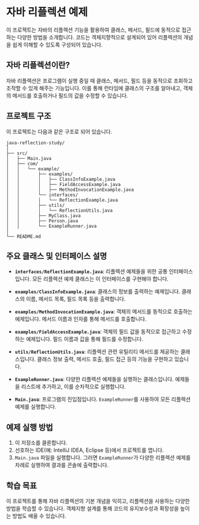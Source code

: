 # 자바 리플렉션 예제

이 프로젝트는 자바의 리플렉션 기능을 활용하여 클래스, 메서드, 필드에 동적으로 접근하는 다양한 방법을 소개합니다. 코드는 객체지향적으로 설계되어 있어 리플렉션의 개념을 쉽게 이해할 수 있도록 구성되어 있습니다.

## 자바 리플렉션이란?

자바 리플렉션은 프로그램이 실행 중일 때 클래스, 메서드, 필드 등을 동적으로 조회하고 조작할 수 있게 해주는 기능입니다. 이를 통해 런타임에 클래스의 구조를 알아내고, 객체의 메서드를 호출하거나 필드의 값을 수정할 수 있습니다.

## 프로젝트 구조

이 프로젝트는 다음과 같은 구조로 되어 있습니다.



```
java-reflection-study/
│
├── src/
│   ├── Main.java
│   ├── com/
│   │   └── example/
│   │       ├── examples/
│   │       │   ├── ClassInfoExample.java
│   │       │   ├── FieldAccessExample.java
│   │       │   ├── MethodInvocationExample.java
│   │       └── interfaces/
│   │       │   └── ReflectionExample.java
│   │       ├── utils/
│   │       │   └── ReflectionUtils.java
│   │       ├── MyClass.java
│   │       ├── Person.java
│   │       └── ExampleRunner.java
│
└── README.md
```



## 주요 클래스 및 인터페이스 설명

- **`interfaces/ReflectionExample.java`**: 리플렉션 예제들을 위한 공통 인터페이스입니다. 모든 리플렉션 예제 클래스는 이 인터페이스를 구현해야 합니다.

- **`examples/ClassInfoExample.java`**: 클래스의 정보를 출력하는 예제입니다. 클래스의 이름, 메서드 목록, 필드 목록 등을 출력합니다.

- **`examples/MethodInvocationExample.java`**: 객체의 메서드를 동적으로 호출하는 예제입니다. 메서드 이름과 인자를 통해 메서드를 호출합니다.

- **`examples/FieldAccessExample.java`**: 객체의 필드 값을 동적으로 접근하고 수정하는 예제입니다. 필드 이름과 값을 통해 필드를 수정합니다.

- **`utils/ReflectionUtils.java`**: 리플렉션 관련 유틸리티 메서드를 제공하는 클래스입니다. 클래스 정보 출력, 메서드 호출, 필드 접근 등의 기능을 구현하고 있습니다.

- **`ExampleRunner.java`**: 다양한 리플렉션 예제들을 실행하는 클래스입니다. 예제들을 리스트에 추가하고, 이를 순차적으로 실행합니다.

- **`Main.java`**: 프로그램의 진입점입니다. `ExampleRunner`를 사용하여 모든 리플렉션 예제를 실행합니다.

## 예제 실행 방법

1. 이 저장소를 클론합니다.
2. 선호하는 IDE(예: IntelliJ IDEA, Eclipse 등)에서 프로젝트를 엽니다.
3. `Main.java` 파일을 실행합니다. 그러면 `ExampleRunner`가 다양한 리플렉션 예제를 차례로 실행하여 결과를 콘솔에 출력합니다.

## 학습 목표

이 프로젝트를 통해 자바 리플렉션의 기본 개념을 익히고, 리플렉션을 사용하는 다양한 방법을 학습할 수 있습니다. 객체지향 설계를 통해 코드의 유지보수성과 확장성을 높이는 방법도 배울 수 있습니다.



